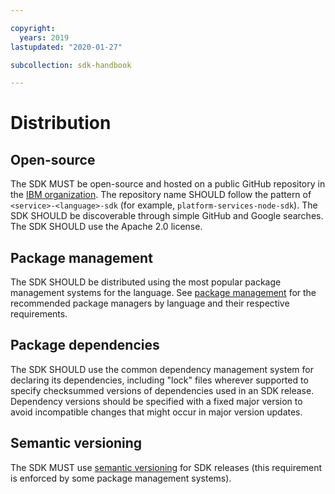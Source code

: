 ```yaml
---

copyright:
  years: 2019
lastupdated: "2020-01-27"

subcollection: sdk-handbook

---
```


# Distribution

## Open-source

The SDK MUST be open-source and hosted on a public GitHub repository in the [IBM organization](https://github.com/IBM). The repository name SHOULD follow the pattern of `<service>-<language>-sdk` (for example, `platform-services-node-sdk`).
The SDK SHOULD be discoverable through simple GitHub and Google searches.
The SDK SHOULD use the Apache 2.0 license.

## Package management

The SDK SHOULD be distributed using the most popular package management systems for the language.
See [package management](/docs/sdk-handbook?topic=sdk-handbook-distribution#package-management) for the recommended package managers by language and their respective requirements.

## Package dependencies

The SDK SHOULD use the common dependency management system for declaring its dependencies,
including "lock" files wherever supported to specify checksummed versions of dependencies used in an SDK release.
Dependency versions should be specified with a fixed major version to avoid incompatible changes
that might occur in major version updates.

## Semantic versioning

The SDK MUST use [semantic versioning](https://semver.org/) for SDK releases
(this requirement is enforced by some package management systems).
